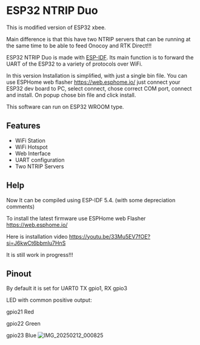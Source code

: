 # ESP32 NTRIP Duo
This is modified version of ESP32 xbee.

Main difference is that this have two NTRIP servers that can be running at the same time to be able to feed Onocoy and RTK Direct!!!

ESP32 NTRIP Duo is made with [ESP-IDF](https://github.com/espressif/esp-idf). Its main function is to forward the UART of the ESP32 to a variety of protocols over WiFi.

In this version Installation is simplified, with just a single bin file. You can use ESPHome web flasher https://web.esphome.io/ just connect your ESP32 dev board to PC, select connect, chose correct COM port, connect and install. On popup chose bin file and click install.

This software can run on ESP32 WROOM type.

## Features
- WiFi Station
- WiFi Hotspot
- Web Interface
- UART configuration
- Two NTRIP Servers


## Help
Now It can be compiled using ESP-IDF 5.4. (with some depreciation comments)

To install the latest firmware use ESPHome web Flasher https://web.esphome.io/

Here is installation video https://youtu.be/33Mu5EV7fOE?si=J6kwCt6bbmIu7HnS

It is still work in progress!!!

## Pinout
By default it is set for UART0 TX gpio1, RX gpio3

LED with common positive output:

gpio21 Red

gpio22 Green

gpio23 Blue
![IMG_20250212_000825](https://github.com/user-attachments/assets/f17d28dc-4bc7-4647-8311-7a1c44526d17)
